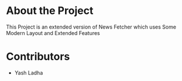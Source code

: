 # About the Project
This Project is an extended version of News Fetcher which uses Some Modern Layout and Extended Features

# Contributors
* Yash Ladha